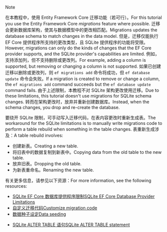 
> [!NOTE]
> <span data-ttu-id="d6a44-101">在本教程中，使用 Entity Framework Core 迁移功能（若可行）。</span><span class="sxs-lookup"><span data-stu-id="d6a44-101">For this tutorial you use the Entity Framework Core *migrations* feature where possible.</span></span> <span data-ttu-id="d6a44-102">迁移会更新数据库架构，使其与数据模型中的更改相匹配。</span><span class="sxs-lookup"><span data-stu-id="d6a44-102">Migrations updates the database schema to match changes in the data model.</span></span> <span data-ttu-id="d6a44-103">但是，迁移仅能执行 EF Core 提供程序所支持的更改类型，且 SQLite 提供程序的功能将受限。</span><span class="sxs-lookup"><span data-stu-id="d6a44-103">However, migrations can only do the kinds of changes that the EF Core provider supports, and the SQLite provider's capabilities are limited.</span></span> <span data-ttu-id="d6a44-104">例如，支持添加列，但不支持删除或更改列。</span><span class="sxs-lookup"><span data-stu-id="d6a44-104">For example, adding a column is supported, but removing or changing a column is not supported.</span></span> <span data-ttu-id="d6a44-105">如果已创建迁移以删除或更改列，则 `ef migrations add` 命令将成功，但 `ef database update` 命令会失败。</span><span class="sxs-lookup"><span data-stu-id="d6a44-105">If a migration is created to remove or change a column, the `ef migrations add` command succeeds but the `ef database update` command fails.</span></span> <span data-ttu-id="d6a44-106">由于上述限制，本教程不对 SQLite 架构更改使用迁移。</span><span class="sxs-lookup"><span data-stu-id="d6a44-106">Due to these limitations, this tutorial doesn't use migrations for SQLite schema changes.</span></span> <span data-ttu-id="d6a44-107">转而在架构更改时，放弃并重新创建数据库。</span><span class="sxs-lookup"><span data-stu-id="d6a44-107">Instead, when the schema changes, you drop and re-create the database.</span></span>
>
><span data-ttu-id="d6a44-108">要绕开 SQLite 限制，可手动写入迁移代码，在表内容更改时重新生成表。</span><span class="sxs-lookup"><span data-stu-id="d6a44-108">The workaround for the SQLite limitations is to manually write migrations code to perform a table rebuild when something in the table changes.</span></span> <span data-ttu-id="d6a44-109">表重新生成涉及：</span><span class="sxs-lookup"><span data-stu-id="d6a44-109">A table rebuild involves:</span></span>
>
>* <span data-ttu-id="d6a44-110">创建新表。</span><span class="sxs-lookup"><span data-stu-id="d6a44-110">Creating a new table.</span></span>
>* <span data-ttu-id="d6a44-111">将旧表中的数据复制到新表中。</span><span class="sxs-lookup"><span data-stu-id="d6a44-111">Copying data from the old table to the new table.</span></span>
>* <span data-ttu-id="d6a44-112">放弃旧表。</span><span class="sxs-lookup"><span data-stu-id="d6a44-112">Dropping the old table.</span></span>
>* <span data-ttu-id="d6a44-113">为新表重命名。</span><span class="sxs-lookup"><span data-stu-id="d6a44-113">Renaming the new table.</span></span>
>
><span data-ttu-id="d6a44-114">有关更多信息，请参见以下资源：</span><span class="sxs-lookup"><span data-stu-id="d6a44-114">For more information, see the following resources:</span></span>
>
> * [<span data-ttu-id="d6a44-115">SQLite EF Core 数据库提供程序限制</span><span class="sxs-lookup"><span data-stu-id="d6a44-115">SQLite EF Core Database Provider Limitations</span></span>](/ef/core/providers/sqlite/limitations)
> * [<span data-ttu-id="d6a44-116">自定义迁移代码</span><span class="sxs-lookup"><span data-stu-id="d6a44-116">Customize migration code</span></span>](/ef/core/managing-schemas/migrations/#customize-migration-code)
> * [<span data-ttu-id="d6a44-117">数据种子设定</span><span class="sxs-lookup"><span data-stu-id="d6a44-117">Data seeding</span></span>](/ef/core/modeling/data-seeding)
  * [<span data-ttu-id="d6a44-118">SQLite ALTER TABLE 语句</span><span class="sxs-lookup"><span data-stu-id="d6a44-118">SQLite ALTER TABLE statement</span></span>](https://sqlite.org/lang_altertable.html)